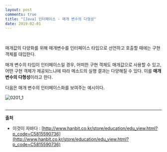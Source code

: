 ```yaml
---
layout: post
comments: true
title: "[Java] 인터페이스 - 매개 변수의 다형성"
date: 2019-02-01
--- 
```

<br/>

매개값의 다양화를 위해 매개변수를 인터페이스 타입으로 선언하고 호출할 때에는 구현 객체를 대입한다.
<br/>

매개 변수의 타입이 인터페이스일 경우, 어떠한 구현 객체도 매개값으로 사용할 수 있고, 어떤 구현 객체가 제공되느냐에 따라 
메소드의 실행 결과는 다양해질 수 있다. 이를 **매개 변수의 다형성**이라고 한다.
<br/>

다음은 매개 변수의 인터페이스화를 보여주는 예시이다.
<br/>

![0201_1](https://user-images.githubusercontent.com/29648470/52111223-5eb50a80-2646-11e9-9733-6d8136022888.PNG)
<br/><br/>

<hr/>

<strong>출처</strong>
* 이것이 자바다 : [http://www.hanbit.co.kr/store/education/edu_view.html?p_code=C5815590736](http://www.hanbit.co.kr/store/education/edu_view.html?p_code=C5815590736)
<br/><br/>


